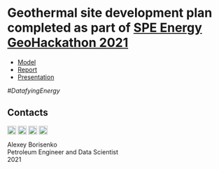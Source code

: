 # Geothermal site development plan completed as part of [SPE Energy GeoHackathon 2021](https://www.spehackathon-eu.com)
* [Model](https://github.com/borisenko-ru/spe_geothermal_hackathon/tree/main/01_GeoRocks/Jupyter/02_Econ_20Years)
* [Report](https://github.com/borisenko-ru/spe_geothermal_hackathon/blob/main/01_GeoRocks/20211215_GeoHackathon_Report_GeoRocks_v3.pdf)
* [Presentation](https://github.com/borisenko-ru/spe_geothermal_hackathon/blob/main/01_GeoRocks/20211215_GeoHackathon_FDP_Close_Out_GeoRocks_v3.pptx)

_#DatafyingEnergy_


## Contacts

[<img align="center" src="https://image.flaticon.com/icons/png/512/1384/1384088.png" width="20" />](https://www.linkedin.com/in/borisenkoru/) 
[<img align="center" src="https://image.flaticon.com/icons/png/512/1051/1051360.png" width="20" />](https://www.facebook.com/borisenko.ru/)
[<img align="center" src="https://image.flaticon.com/icons/png/512/1384/1384031.png" width="20" />](https://www.instagram.com/borisenko_ru/)
[<img align="center" src="https://image.flaticon.com/icons/png/512/2111/2111812.png" width="20" />](https://t.me/borisenko_ru)

Alexey Borisenko \
Petroleum Engineer and Data Scientist \
2021
